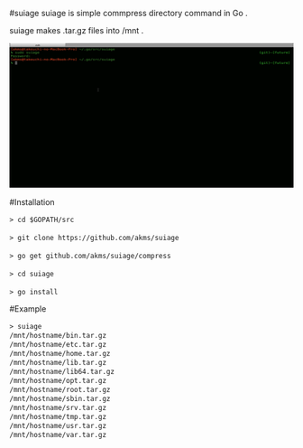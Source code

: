 #suiage
suiage is simple commpress directory command in Go .

suiage makes .tar.gz files into /mnt .

<img src="./compress/test/scs.gif" alt="demo" width="512" height="256">

#Installation

```
> cd $GOPATH/src

> git clone https://github.com/akms/suiage 

> go get github.com/akms/suiage/compress

> cd suiage

> go install
```

#Example

```
> suiage
/mnt/hostname/bin.tar.gz
/mnt/hostname/etc.tar.gz
/mnt/hostname/home.tar.gz
/mnt/hostname/lib.tar.gz
/mnt/hostname/lib64.tar.gz
/mnt/hostname/opt.tar.gz
/mnt/hostname/root.tar.gz
/mnt/hostname/sbin.tar.gz
/mnt/hostname/srv.tar.gz
/mnt/hostname/tmp.tar.gz
/mnt/hostname/usr.tar.gz
/mnt/hostname/var.tar.gz
```
